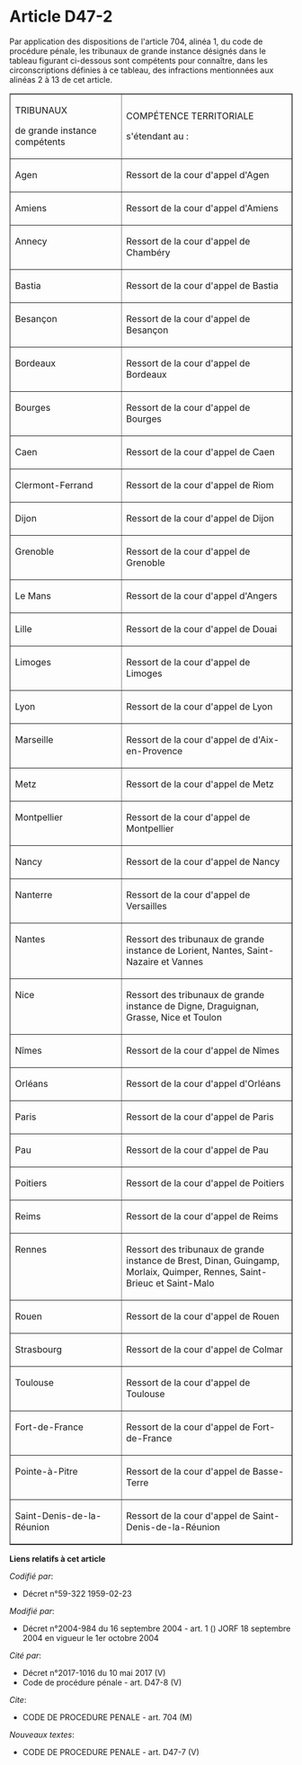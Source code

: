 # Article D47-2

Par application des dispositions de l'article 704, alinéa 1, du code de procédure pénale, les tribunaux de grande instance
désignés dans le tableau figurant ci-dessous sont compétents pour connaître, dans les circonscriptions définies à ce tableau,
des infractions mentionnées aux alinéas 2 à 13 de cet article.

<table width="605" border="1" cellspacing="0" cellpadding="0" align="center">
  <tbody>
    <tr>
      <td width="227">

TRIBUNAUX

de grande instance compétents

</td>
      <td width="378">

COMPÉTENCE TERRITORIALE

s'étendant au :

</td>
    </tr>
    <tr>
      <td valign="top" width="227">

Agen

</td>
      <td valign="top" width="378">

Ressort de la cour d'appel d'Agen

</td>
    </tr>
    <tr>
      <td width="227" valign="top">

Amiens

</td>
      <td valign="top" width="378">

Ressort de la cour d'appel d'Amiens

</td>
    </tr>
    <tr>
      <td width="227" valign="top">

Annecy

</td>
      <td width="378" valign="top">

Ressort de la cour d'appel de Chambéry

</td>
    </tr>
    <tr>
      <td width="227" valign="top">

Bastia

</td>
      <td valign="top" width="378">

Ressort de la cour d'appel de Bastia

</td>
    </tr>
    <tr>
      <td valign="top" width="227">

Besançon

</td>
      <td width="378" valign="top">

Ressort de la cour d'appel de Besançon

</td>
    </tr>
    <tr>
      <td valign="top" width="227">

Bordeaux

</td>
      <td width="378" valign="top">

Ressort de la cour d'appel de Bordeaux

</td>
    </tr>
    <tr>
      <td width="227" valign="top">

Bourges

</td>
      <td valign="top" width="378">

Ressort de la cour d'appel de Bourges

</td>
    </tr>
    <tr>
      <td width="227" valign="top">

Caen

</td>
      <td width="378" valign="top">

Ressort de la cour d'appel de Caen

</td>
    </tr>
    <tr>
      <td width="227" valign="top">

Clermont-Ferrand

</td>
      <td width="378" valign="top">

Ressort de la cour d'appel de Riom

</td>
    </tr>
    <tr>
      <td valign="top" width="227">

Dijon

</td>
      <td width="378" valign="top">

Ressort de la cour d'appel de Dijon

</td>
    </tr>
    <tr>
      <td width="227" valign="top">

Grenoble

</td>
      <td width="378" valign="top">

Ressort de la cour d'appel de Grenoble

</td>
    </tr>
    <tr>
      <td width="227" valign="top">

Le Mans

</td>
      <td valign="top" width="378">

Ressort de la cour d'appel d'Angers

</td>
    </tr>
    <tr>
      <td valign="top" width="227">

Lille

</td>
      <td valign="top" width="378">

Ressort de la cour d'appel de Douai

</td>
    </tr>
    <tr>
      <td valign="top" width="227">

Limoges

</td>
      <td width="378" valign="top">

Ressort de la cour d'appel de Limoges

</td>
    </tr>
    <tr>
      <td valign="top" width="227">

Lyon

</td>
      <td valign="top" width="378">

Ressort de la cour d'appel de Lyon

</td>
    </tr>
    <tr>
      <td valign="top" width="227">

Marseille

</td>
      <td valign="top" width="378">

Ressort de la cour d'appel de d'Aix-en-Provence

</td>
    </tr>
    <tr>
      <td valign="top" width="227">

Metz

</td>
      <td valign="top" width="378">

Ressort de la cour d'appel de Metz

</td>
    </tr>
    <tr>
      <td width="227" valign="top">

Montpellier

</td>
      <td valign="top" width="378">

Ressort de la cour d'appel de Montpellier

</td>
    </tr>
    <tr>
      <td width="227" valign="top">

Nancy

</td>
      <td valign="top" width="378">

Ressort de la cour d'appel de Nancy

</td>
    </tr>
    <tr>
      <td width="227" valign="top">

Nanterre

</td>
      <td valign="top" width="378">

Ressort de la cour d'appel de Versailles

</td>
    </tr>
    <tr>
      <td valign="top" width="227">

Nantes

</td>
      <td valign="top" width="378">

Ressort des tribunaux de grande instance de Lorient, Nantes, Saint-Nazaire et Vannes

</td>
    </tr>
    <tr>
      <td width="227" valign="top">

Nice

</td>
      <td valign="top" width="378">

Ressort des tribunaux de grande instance de Digne, Draguignan, Grasse, Nice et Toulon

</td>
    </tr>
    <tr>
      <td width="227" valign="top">

Nîmes

</td>
      <td valign="top" width="378">

Ressort de la cour d'appel de Nîmes

</td>
    </tr>
    <tr>
      <td valign="top" width="227">

Orléans

</td>
      <td width="378" valign="top">

Ressort de la cour d'appel d'Orléans

</td>
    </tr>
    <tr>
      <td width="227" valign="top">

Paris

</td>
      <td valign="top" width="378">

Ressort de la cour d'appel de Paris

</td>
    </tr>
    <tr>
      <td valign="top" width="227">

Pau

</td>
      <td width="378" valign="top">

Ressort de la cour d'appel de Pau

</td>
    </tr>
    <tr>
      <td valign="top" width="227">

Poitiers

</td>
      <td width="378" valign="top">

Ressort de la cour d'appel de Poitiers

</td>
    </tr>
    <tr>
      <td valign="top" width="227">

Reims

</td>
      <td width="378" valign="top">

Ressort de la cour d'appel de Reims

</td>
    </tr>
    <tr>
      <td valign="top" width="227">

Rennes

</td>
      <td valign="top" width="378">

Ressort des tribunaux de grande instance de Brest, Dinan, Guingamp, Morlaix, Quimper, Rennes, Saint-Brieuc et Saint-Malo

</td>
    </tr>
    <tr>
      <td width="227" valign="top">

Rouen

</td>
      <td width="378" valign="top">

Ressort de la cour d'appel de Rouen

</td>
    </tr>
    <tr>
      <td valign="top" width="227">

Strasbourg

</td>
      <td width="378" valign="top">

Ressort de la cour d'appel de Colmar

</td>
    </tr>
    <tr>
      <td valign="top" width="227">

Toulouse

</td>
      <td valign="top" width="378">

Ressort de la cour d'appel de Toulouse

</td>
    </tr>
    <tr>
      <td valign="top" width="227">

Fort-de-France

</td>
      <td valign="top" width="378">

Ressort de la cour d'appel de Fort-de-France

</td>
    </tr>
    <tr>
      <td width="227" valign="top">

Pointe-à-Pitre

</td>
      <td valign="top" width="378">

Ressort de la cour d'appel de Basse-Terre

</td>
    </tr>
    <tr>
      <td width="227" valign="top">

Saint-Denis-de-la-Réunion

</td>
      <td valign="top" width="378">

Ressort de la cour d'appel de Saint-Denis-de-la-Réunion

</td>
    </tr>
  </tbody>
</table>

**Liens relatifs à cet article**

_Codifié par_:

  - Décret n°59-322 1959-02-23

_Modifié par_:

  - Décret n°2004-984 du 16 septembre 2004 - art. 1 () JORF 18 septembre 2004 en vigueur le 1er octobre 2004

_Cité par_:

  - Décret n°2017-1016 du 10 mai 2017 (V)
  - Code de procédure pénale - art. D47-8 (V)

_Cite_:

  - CODE DE PROCEDURE PENALE - art. 704 (M)

_Nouveaux textes_:

  - CODE DE PROCEDURE PENALE - art. D47-7 (V)
